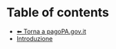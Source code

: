 # Table of contents

* [⬅ Torna a pagoPA.gov.it](https://pagopa.gov.it)
* [Introduzione](README.md)
